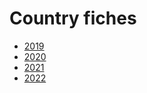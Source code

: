 #  Country fiches

* [2019](./inspire_-_switzerland_-_2019_country_fiche.pdf)
* [2020](./inspire_-_switzerland_-_2020_country_fiche.pdf)
* [2021](./fiche_inspire_-_switzerland_-_2021.pdf)
* [2022](./fiche_inspire_-_switzerland_-_2022.pdf)

